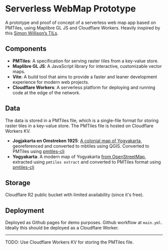 # Serverless WebMap Prototype

A prototype and proof of concept of a serverless web map app based on PMTiles, using Maplibre GL JS and Cloudflare Workers.
Heavily inspired by this [Simon Willison’s TILs](https://github.com/simonw/til/blob/main/gis/pmtiles.md).

## Components

- **PMTiles**: A specification for serving raster tiles from a key-value store.
- **Maplibre GL JS**: A JavaScript library for interactive, customizable vector maps.
- **Vite**: A build tool that aims to provide a faster and leaner development experience for modern web projects.
- **Cloudflare Workers**: A serverless platform for deploying and running code at the edge of the network.

## Data

The data is stored in a PMTiles file, which is a single-file format for storing raster tiles in a key-value store. The PMTiles file is hosted on Cloudflare Workers KV.

- **Jogjakarta en Omstreken 1925**: [A colonial map of Yogyakarta](https://nla.gov.au/nla.obj-649375951/view), georeferenced and converted to mbtiles using QGIS. Converted to PMTiles using [pmtiles-cli](https://docs.protomaps.com/pmtiles/create#mbtiles)
- **Yogyakarta**: A modern map of Yogyakarta [from OpenStreetMap](https://www.openstreetmap.org/#map=13/-7.7954/110.3691), extracted using `pmtiles extract` and converted to PMTiles format using [pmtiles-cli](https://docs.protomaps.com/guide/getting-started#_3-extract-any-area)

## Storage

Cloudflare R2 public bucket with limited availability (since it's free).

## Deployment

Deployed as Github pages for demo purposes. Github workflow at `main.yml`. Ideally this should be deployed as a Cloudflare Worker.

---

TODO: Use Cloudflare Workers KV for storing the PMTiles file.
